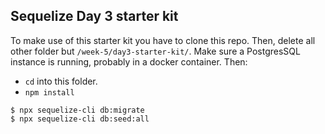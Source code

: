 ## Sequelize Day 3 starter kit

To make use of this starter kit you have to clone this repo. Then, delete all other folder but `/week-5/day3-starter-kit/`. Make sure a PostgresSQL instance is running, probably in a docker container. Then:

- `cd` into this folder.
- `npm install`

```
$ npx sequelize-cli db:migrate
$ npx sequelize-cli db:seed:all
```
